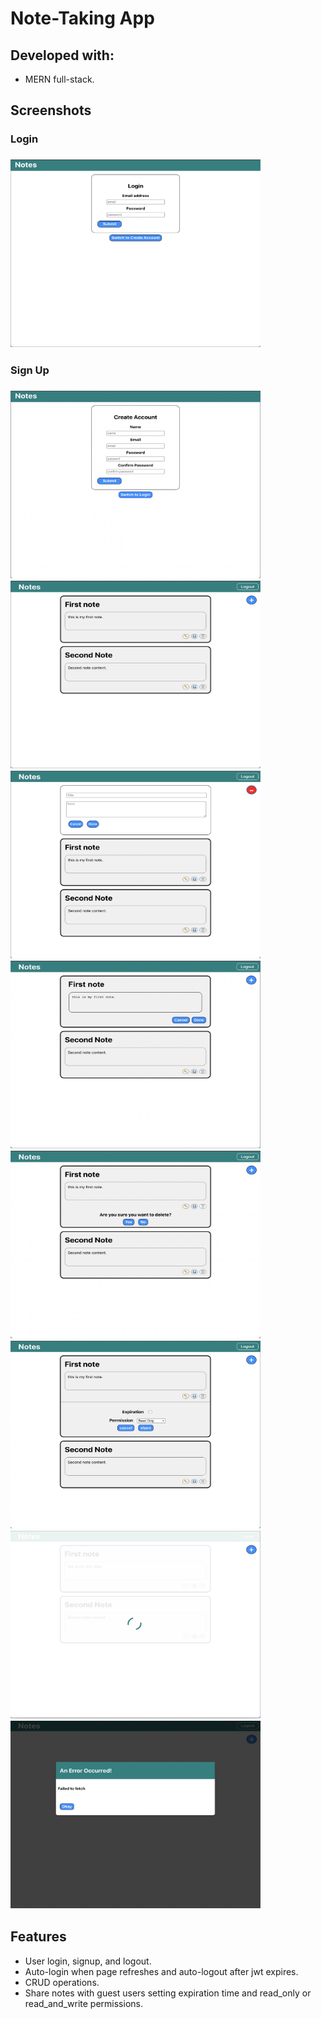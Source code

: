 # Note-Taking App

## Developed with:
- MERN full-stack.

## Screenshots
<h3>Login<h3>
<img src='/screenshots/login.png' height='300' width='400' /> 
<h3>Sign Up<h3> 
<img src='/screenshots/sign-up.png' height='300' width='400' />
<img src='/screenshots/notes.png' height='300' width='400' /> <img src='/screenshots/new-note.png' height='300' width='400' />
<img src='/screenshots/edit.png' height='300' width='400' /> <img src='/screenshots/delete.png' height='300' width='400' />
<img src='/screenshots/share.png' height='300' width='400' /> <img src='/screenshots/loading.png' height='300' width='400' />
<img src='/screenshots/error.png' height='300' width='400' />

## Features

- User login, signup, and logout.
- Auto-login when page refreshes and auto-logout after jwt expires.
- CRUD operations.
- Share notes with guest users setting expiration time and read_only or read_and_write permissions.
